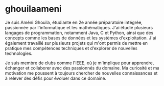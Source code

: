 # ghouilaameni
Je suis Améni Ghouila, étudiante en 2e année préparatoire intégrée, passionnée par l'informatique et les mathématiques. J'ai étudié plusieurs langages de programmation, notamment Java, C et Python, ainsi que des concepts comme les bases de données et les systèmes d'exploitation. J'ai également travaillé sur plusieurs projets qui m'ont permis de mettre en pratique mes compétences techniques et d'explorer de nouvelles technologies.

Je suis membre de clubs comme l'IEEE, où je m'implique pour apprendre, échanger et collaborer avec des passionnés du domaine. Ma curiosité et ma motivation me poussent à toujours chercher de nouvelles connaissances et à relever des défis pour évoluer dans ce domaine.
